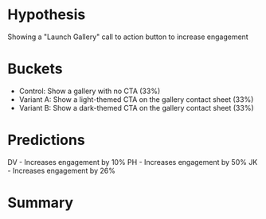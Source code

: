# Hypothesis

Showing a "Launch Gallery" call to action button to increase engagement

# Buckets

- Control: Show a gallery with no CTA (33%)
- Variant A: Show a light-themed CTA on the gallery contact sheet (33%)
- Variant B: Show a dark-themed CTA on the gallery contact sheet (33%)

# Predictions

DV - Increases engagement by 10%
PH - Increases engagement by 50%
JK - Increases engagement by 26%

# Summary

